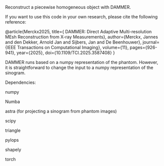 Reconstruct a piecewise homogeneous object with DAMMER.

If you want to use this code in your own research, please cite the following reference:

@article{Merckx2025,
  title={ DAMMER: Direct Adaptive Multi-resolution MEsh Reconstruction from X-ray Measurements},
  author={Merckx, Jannes and den Dekker, Arnold Jan and Sijbers, Jan and De Beenhouwer},
  journal={IEEE Transactions on Computational Imaging},
  volume={11},
  pages={926-941},
  year={2025},
  doi={10.1109/TCI.2025.3587408}
}


DAMMER runs based on a numpy representation of the phantom. However, it is straightforward to change the input to a numpy representation of the sinogram. 

Dependencies:

numpy

Numba

astra (for projecting a sinogram from phantom images)

scipy

triangle

pylops

shapely

torch
